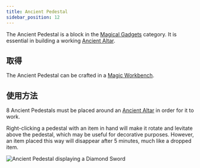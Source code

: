 ```yaml
---
title: Ancient Pedestal
sidebar_position: 12
---
```


The Ancient Pedestal is a block in the [Magical Gadgets](Magical-Gadgets) category. It is essential in building a working [Ancient Altar](Ancient-Altar).

## 取得

The Ancient Pedestal can be crafted in a [Magic Workbench](Magic-Workbench).

## 使用方法

8 Ancient Pedestals must be placed around an [Ancient Altar](Ancient-Altar) in order for it to work.

Right-clicking a pedestal with an item in hand will make it rotate and levitate above the pedestal, which may be useful for decorative purposes. However, an item placed this way will disappear after 5 minutes, much like a dropped item.

![Ancient Pedestal displaying a Diamond Sword](https://raw.githubusercontent.com/TheBusyBiscuit/Slimefun4-Wiki/master/images/block-ancient-pedestal.png)
